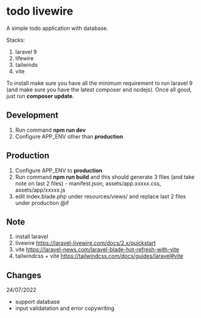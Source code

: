 # todo livewire

A simple todo application with database.

Stacks:
1. laravel 9
2. lifewire
3. tailwinds
4. vite

To install make sure you have all the minimum requirement to run laravel 9 (and make sure you have the latest composer and nodejs). Once all good, just run **composer update**.

## Development
1. Run command **npm run dev**
2. Configure APP_ENV other than **production**

## Production
1. Configure APP_ENV to **production**
2. Run command **npm run build** and this should generate 3 files (and take note on last 2 files) - manifest.json, assets/app.xxxxx.css, assets/app/xxxxx.js
3. edit index.blade.php under resources/views/ and replace last 2 files under production @if

## Note
1. install laravel
2. livewire https://laravel-livewire.com/docs/2.x/quickstart
3. vite https://laravel-news.com/laravel-blade-hot-refresh-with-vite
4. tailwindcss + vite https://tailwindcss.com/docs/guides/laravel#vite

## Changes
24/07/2022 
- support database
- input validatation and error copywriting